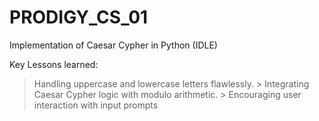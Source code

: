 # PRODIGY_CS_01
Implementation of Caesar Cypher in Python (IDLE)

Key Lessons learned: 
> Handling uppercase and lowercase letters flawlessly. > Integrating Caesar Cypher logic with modulo arithmetic. > Encouraging user interaction with input prompts

